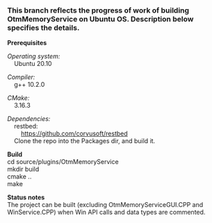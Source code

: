 ### This branch reflects the progress of work of building OtmMemoryService on Ubuntu OS. Description below specifies the details.

**Prerequisites**

*Operating system:*  
&nbsp;&nbsp;&nbsp;&nbsp;Ubuntu 20.10

*Compiler:*  
&nbsp;&nbsp;&nbsp;&nbsp;g++ 10.2.0

*CMake:*  
&nbsp;&nbsp;&nbsp;&nbsp;3.16.3

*Dependencies:*  
&nbsp;&nbsp;&nbsp;&nbsp;restbed:  
&nbsp;&nbsp;&nbsp;&nbsp;&nbsp;&nbsp;&nbsp;&nbsp;https://github.com/corvusoft/restbed   
&nbsp;&nbsp;&nbsp;&nbsp;Clone the repo into the Packages dir, and build it.

**Build**  
cd source/plugins/OtmMemoryService  
mkdir build  
cmake ..  
make  

**Status notes**  
The project can be built (excluding OtmMemoryServiceGUI.CPP and WinService.CPP) when Win API calls and data types are commented.
